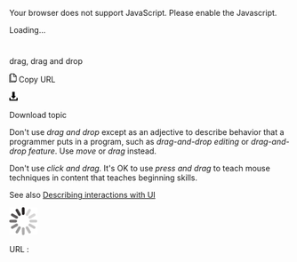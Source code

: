 Your browser does not support JavaScript. Please enable the Javascript.

Loading...

# 

drag, drag and drop

![Copy URL](media/drag-and-drop/Copy.png)
Copy URL

![Download](media/drag-and-drop/Download.png)

Download topic

Don't use *drag and drop* except as an adjective to describe behavior that a programmer puts in a program, such as *drag-and-drop editing* or *drag-and-drop feature*. Use *move* or *drag* instead.

Don't use *click and drag.* It's OK to use *press and drag* to teach mouse techniques in content that teaches beginning skills.

See also [](https://worldready.cloudapp.net/Styleguide/Read?id=2700&topicid=26472)[Describing interactions with UI](https://worldready.cloudapp.net/Styleguide/Read?id=2700&topicid=26472)

![In progress](media/drag-and-drop/activity-large.gif)

URL :
